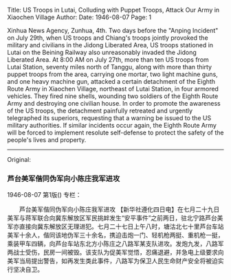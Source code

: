 Title: US Troops in Lutai, Colluding with Puppet Troops, Attack Our Army in Xiaochen Village
Author:
Date: 1946-08-07
Page: 1

Xinhua News Agency, Zunhua, 4th. Two days before the "Anping Incident" on July 29th, when US troops and Chiang's troops jointly provoked the military and civilians in the Jidong Liberated Area, US troops stationed in Lutai on the Beining Railway also unreasonably invaded the Jidong Liberated Area. At 8:00 AM on July 27th, more than ten US troops from Lutai Station, seventy miles north of Tanggu, along with more than thirty puppet troops from the area, carrying one mortar, two light machine guns, and one heavy machine gun, attacked a certain detachment of the Eighth Route Army in Xiaochen Village, northeast of Lutai Station, in four armored vehicles. They fired nine shells, wounding two soldiers of the Eighth Route Army and destroying one civilian house. In order to promote the awareness of the US troops, the detachment painfully retreated and urgently telegraphed its superiors, requesting that a warning be issued to the US military authorities. If similar incidents occur again, the Eighth Route Army will be forced to implement resolute self-defense to protect the safety of the people's lives and property.



<hr /> 

Original: 


### 芦台美军偕同伪军向小陈庄我军进攻

1946-08-07
第1版()
专栏：

　　芦台美军偕同伪军向小陈庄我军进攻
    【新华社遵化四日电】在七月二十九日美军与蒋军联合向冀东解放区军民挑衅发生“安平事件”之前两日，驻北宁路芦台美军亦直接向冀东解放区无理进犯。七月二十七日上午八时，塘沽北七十里芦台车站美军十余人，偕同该地伪军三十余名，携迫击炮一门、轻机枪两挺、重机枪一挺，乘装甲车四辆，向芦台车站东北方小陈庄之八路军某支队进攻。发炮九发，八路军两战士受伤，民房一间被毁。该支队为促美军觉悟，忍痛退避，并急电上级要求向美军当局提出警告，如再发生类此事件，八路军为保卫人民生命财产安全将被迫实行坚决自卫。
